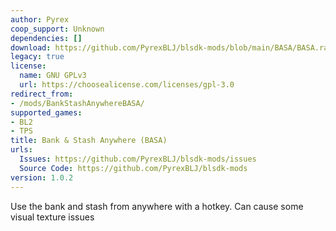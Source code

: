 ```yaml
---
author: Pyrex
coop_support: Unknown
dependencies: []
download: https://github.com/PyrexBLJ/blsdk-mods/blob/main/BASA/BASA.rar
legacy: true
license:
  name: GNU GPLv3
  url: https://choosealicense.com/licenses/gpl-3.0
redirect_from:
- /mods/BankStashAnywhereBASA/
supported_games:
- BL2
- TPS
title: Bank & Stash Anywhere (BASA)
urls:
  Issues: https://github.com/PyrexBLJ/blsdk-mods/issues
  Source Code: https://github.com/PyrexBLJ/blsdk-mods
version: 1.0.2
---
```

Use the bank and stash from anywhere with a hotkey. Can cause some visual texture issues